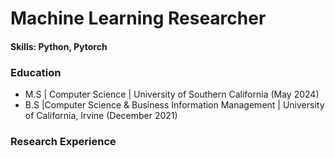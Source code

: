 # Machine Learning Researcher

#### Skills: Python, Pytorch

### Education
- M.S | Computer Science | University of Southern California (May 2024)
- B.S |Computer Science & Business Information Management | University of California, Irvine (December 2021)

### Research Experience
